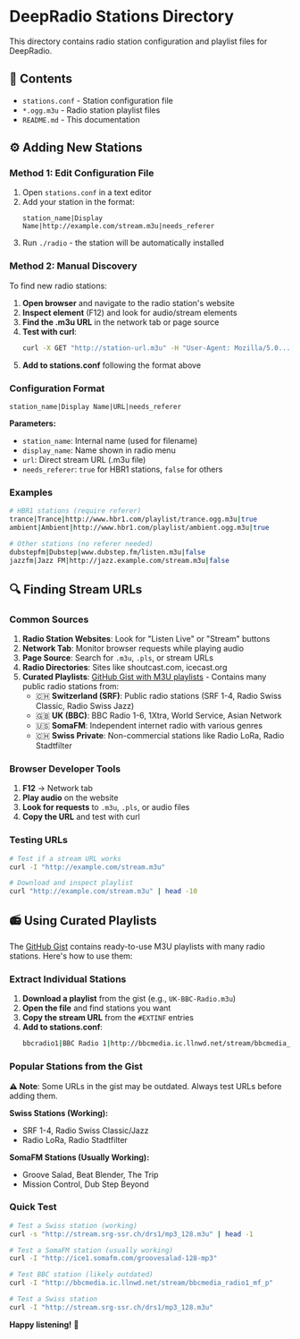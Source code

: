 # DeepRadio Stations Directory

This directory contains radio station configuration and playlist files for DeepRadio.

## 📁 Contents

- `stations.conf` - Station configuration file
- `*.ogg.m3u` - Radio station playlist files
- `README.md` - This documentation

## ⚙️ Adding New Stations

### Method 1: Edit Configuration File

1. Open `stations.conf` in a text editor
2. Add your station in the format:
   ```
   station_name|Display Name|http://example.com/stream.m3u|needs_referer
   ```
3. Run `./radio` - the station will be automatically installed

### Method 2: Manual Discovery

To find new radio stations:

1. **Open browser** and navigate to the radio station's website
2. **Inspect element** (F12) and look for audio/stream elements
3. **Find the .m3u URL** in the network tab or page source
4. **Test with curl**:
   ```bash
   curl -X GET "http://station-url.m3u" -H "User-Agent: Mozilla/5.0..."
   ```
5. **Add to stations.conf** following the format above

### Configuration Format

```
station_name|Display Name|URL|needs_referer
```

**Parameters:**
- `station_name`: Internal name (used for filename)
- `display_name`: Name shown in radio menu
- `url`: Direct stream URL (.m3u file)
- `needs_referer`: `true` for HBR1 stations, `false` for others

### Examples

```bash
# HBR1 stations (require referer)
trance|Trance|http://www.hbr1.com/playlist/trance.ogg.m3u|true
ambient|Ambient|http://www.hbr1.com/playlist/ambient.ogg.m3u|true

# Other stations (no referer needed)
dubstepfm|Dubstep|www.dubstep.fm/listen.m3u|false
jazzfm|Jazz FM|http://jazz.example.com/stream.m3u|false
```

## 🔍 Finding Stream URLs

### Common Sources

1. **Radio Station Websites**: Look for "Listen Live" or "Stream" buttons
2. **Network Tab**: Monitor browser requests while playing audio
3. **Page Source**: Search for `.m3u`, `.pls`, or stream URLs
4. **Radio Directories**: Sites like shoutcast.com, icecast.org
5. **Curated Playlists**: [GitHub Gist with M3U playlists](https://gist.github.com/casaper/ddec35d21a0158628fccbab7876b7ef3) - Contains many public radio stations from:
   - 🇨🇭 **Switzerland (SRF)**: Public radio stations (SRF 1-4, Radio Swiss Classic, Radio Swiss Jazz)
   - 🇬🇧 **UK (BBC)**: BBC Radio 1-6, 1Xtra, World Service, Asian Network
   - 🇺🇸 **SomaFM**: Independent internet radio with various genres
   - 🇨🇭 **Swiss Private**: Non-commercial stations like Radio LoRa, Radio Stadtfilter

### Browser Developer Tools

1. **F12** → Network tab
2. **Play audio** on the website
3. **Look for requests** to `.m3u`, `.pls`, or audio files
4. **Copy the URL** and test with curl

### Testing URLs

```bash
# Test if a stream URL works
curl -I "http://example.com/stream.m3u"

# Download and inspect playlist
curl "http://example.com/stream.m3u" | head -10
```

## 📻 Using Curated Playlists

The [GitHub Gist](https://gist.github.com/casaper/ddec35d21a0158628fccbab7876b7ef3) contains ready-to-use M3U playlists with many radio stations. Here's how to use them:

### Extract Individual Stations

1. **Download a playlist** from the gist (e.g., `UK-BBC-Radio.m3u`)
2. **Open the file** and find stations you want
3. **Copy the stream URL** from the `#EXTINF` entries
4. **Add to stations.conf**:
   ```bash
   bbcradio1|BBC Radio 1|http://bbcmedia.ic.llnwd.net/stream/bbcmedia_radio1_mf_p|false
   ```

### Popular Stations from the Gist

**⚠️ Note**: Some URLs in the gist may be outdated. Always test URLs before adding them.

**Swiss Stations (Working):**
- SRF 1-4, Radio Swiss Classic/Jazz
- Radio LoRa, Radio Stadtfilter

**SomaFM Stations (Usually Working):**
- Groove Salad, Beat Blender, The Trip
- Mission Control, Dub Step Beyond

### Quick Test

```bash
# Test a Swiss station (working)
curl -s "http://stream.srg-ssr.ch/drs1/mp3_128.m3u" | head -1

# Test a SomaFM station (usually working)
curl -I "http://ice1.somafm.com/groovesalad-128-mp3"

# Test BBC station (likely outdated)
curl -I "http://bbcmedia.ic.llnwd.net/stream/bbcmedia_radio1_mf_p"

# Test a Swiss station  
curl -I "http://stream.srg-ssr.ch/drs1/mp3_128.m3u"
```

**Happy listening!** 🎵
